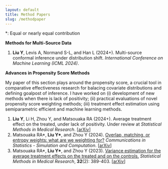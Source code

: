 ```yaml
---
layout: default
title: Method Papers
slug: /methodpaper
---
```


*: Equal or nearly equal contribution

<b> Methods for Multi-Source Data </b>

<ol>	
  <li><b>Liu Y</b>, Levis A, Normand S-L, and Han L (2024+). Multi-source conformal inference under distribution shift. <em>International Conference on Machine Learning (ICML 2024)</em>. </li>
</ol>

<b> Advances in Propensity Score Methods </b>

My paper of this section plays around the propensity score, a crucial tool in comparative effectiveness research for balacing covariate distributions and defining goalpost of inference. I have worked on (i) development of new methods when there is lack of positivity; (ii) practical evaluations of novel propensity score weighting methods; (iii) treatment effect estimation using semiparametric efficient and machine learning methods. 

<ol>	
  <li><b>Liu Y</b>, Li H, Zhou Y, and Matsouaka RA (2024+). Average treatment effect on the treated, under lack of positivity. Under review at <em>Statistical Methods in Medical Research</em>. [<a href="https://arxiv.org/abs/2309.01334" target="_blank">arXiv</a>] </li>
  <li>Matsouaka RA*, <b>Liu Y*</b>, and Zhou Y (2024). <a href="https://www.tandfonline.com/doi/full/10.1080/03610918.2024.2319419" target="_blank">Overlap, matching, or entropy weights: what are we weighting for?</a> <em>Communications in Statistics - Simulation and Computation</em>. [<a href="https://arxiv.org/abs/2210.12968" target="_blank">arXiv</a>] </li>
  <li> Matsouaka RA*, <b>Liu Y*</b>, and Zhou Y (2023). <a href="https://journals.sagepub.com/doi/10.1177/09622802221142532" target="_blank">Variance estimation for the average treatment effects on the treated and on the controls.</a> <em>Statistical Methods in Medical Research</em>, <b>32</b>(2): 389-403. [<a href="https://arxiv.org/abs/2209.10742" target="_blank">arXiv</a>] </li>	
</ol>
  

